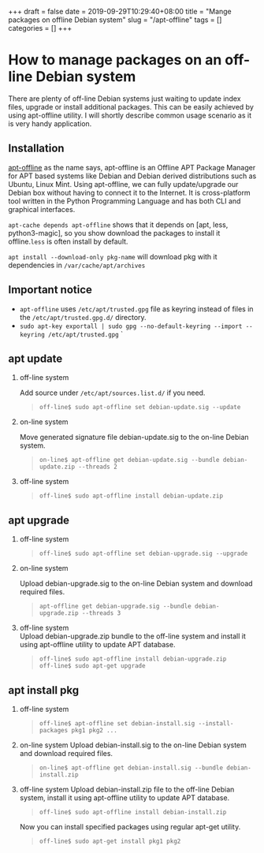 +++ 
draft = false
date = 2019-09-29T10:29:40+08:00
title = "Mange packages on offline Debian system"
slug = "/apt-offline" 
tags = []
categories = []
+++

# How to manage packages on an off-line Debian system

There are plenty of off-line Debian systems just waiting to update index files, upgrade or install additional packages. This can be easily achieved by using apt-offline utility. I will shortly describe common usage scenario as it is very handy application.

## Installation

[apt-offline](https://pkgs.org/download/apt-offline) as the name says, apt-offline is an Offline APT Package Manager for APT based systems like Debian and Debian derived distributions such as Ubuntu, Linux Mint. Using apt-offline, we can fully update/upgrade our Debian box without having to connect it to the Internet. It is cross-platform tool written in the Python Programming Language and has both CLI and graphical interfaces.

`apt-cache depends apt-offline` shows that it depends on [apt, less, python3-magic], so you show download the packages to install it offline.`less` is often install by default.

`apt install --download-only pkg-name` will download pkg with it dependencies in `/var/cache/apt/archives`

## **Important notice**

- `apt-offline` uses `/etc/apt/trusted.gpg` file as keyring instead of files in the `/etc/apt/trusted.gpg.d/` directory.
- `sudo apt-key exportall | sudo gpg --no-default-keyring --import --keyring /etc/apt/trusted.gpg`
  `

## apt update

1. off-line system

   Add source under `/etc/apt/sources.list.d/` if you need.

   > `off-line$ sudo apt-offline set debian-update.sig --update`

2. on-line system

   Move generated signature file debian-update.sig to the on-line Debian system.

   > `on-line$ apt-offline get debian-update.sig --bundle debian-update.zip --threads 2`

3. off-line system

   > `off-line$ sudo apt-offline install debian-update.zip`

## apt upgrade

1. off-line system

   > `off-line$ sudo apt-offline set debian-upgrade.sig --upgrade`

2. on-line system

   Upload debian-upgrade.sig to the on-line Debian system and download required files.

   > `apt-offline get debian-upgrade.sig --bundle debian-upgrade.zip --threads 3`

3. off-line system  
   Upload debian-upgrade.zip bundle to the off-line system and install it using apt-offline utility to update APT database.

   > `off-line$ sudo apt-offline install debian-upgrade.zip`  
   > `off-line$ sudo apt-get upgrade`

## apt install pkg

1. off-line system

   > `off-line$ apt-offline set debian-install.sig --install-packages pkg1 pkg2 ...`

2. on-line system
   Upload debian-install.sig to the on-line Debian system and download required files.

   > `on-line$ apt-offline get debian-install.sig --bundle debian-install.zip`

3. off-line system
   Upload debian-install.zip file to the off-line Debian system, install it using apt-offline utility to update APT database.

   > `off-line$ sudo apt-offline install debian-install.zip`

   Now you can install specified packages using regular apt-get utility.

   > `off-line$ sudo apt-get install pkg1 pkg2`
